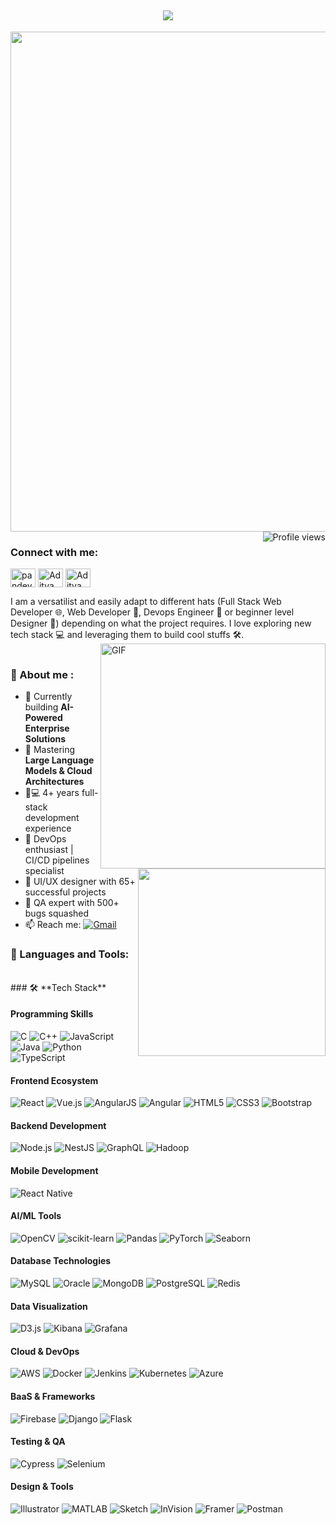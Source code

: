 <h2 align="center"> 
  <a href="https://git.io/typing-svg"><img src="https://readme-typing-svg.demolab.com?font=Fira+Code&size=30&duration=400&pause=1000&color=20C20E&center=true&vCenter=true&width=800&height=70&lines=%F0%9F%91%8B+Hey%2C+I'm+Aditya+Pandey;%F0%9F%9A%80+Full+Stack+Dev+%7C+AI%2FML+Enthusiast;%F0%9F%92%BB+Cloud-Native+Developer+%7C+DevOps+Engineer;%F0%9F%93%9D+UI%2FUX+Designer+%7C+QA+Specialist"></a>
</h2>

<div align="center">
  <img src="https://github.com/pandeyaditya0002/pandeyaditya0002/blob/main/banner.gif?raw=true" width="800">
</div>

<img align="right" src="https://komarev.com/ghpvc/?username=pandeyaditya0002&label=Profile+Views&color=0e75b6&style=flat" alt="Profile views" /> 

<h3 align="left">Connect with me:</h3>
<p align="left">
<a href="https://twitter.com/pandeyaditya225" target="blank"><img align="center" src="https://raw.githubusercontent.com/rahuldkjain/github-profile-readme-generator/master/src/images/icons/Social/twitter.svg" alt="pandeyaditya002" height="30" width="40" /></a>
<a href="https://www.linkedin.com/in/aditya-pandey-45159b205/" target="blank"><img align="center" src="https://raw.githubusercontent.com/rahuldkjain/github-profile-readme-generator/master/src/images/icons/Social/linked-in-alt.svg" alt="Aditya pandey" height="30" width="40" /></a>
<a href="https://www.instagram.com/pandeyaditya0721/?igsh=eDFtMHBnczUzYWY2" target="blank"><img align="center" src="https://raw.githubusercontent.com/rahuldkjain/github-profile-readme-generator/master/src/images/icons/Social/instagram.svg" alt="Aditya pandey" height="30" width="40" /></a>
</p>
I am a versatilist and easily adapt to different hats (Full Stack Web Developer 🌐, Web Developer 📱, Devops Engineer 🤖 or beginner level Designer 🎨) depending on what the project requires. I love exploring new tech stack 💻 and leveraging them to build cool stuffs 🛠️. 
<br/>
<img align="right" alt="GIF" src="https://raw.githubusercontent.com/rahul-jha98/rahul-jha98/main/techstack.gif" width="360px"/>
<br/>

<p align="left">
  <img src="https://github.com/pandeyaditya0002/pandeyaditya0002/blob/main/coding.gif?raw=true" width="300" align="right">


  ### 🔨 About me :
  - 🔭 Currently building **AI-Powered Enterprise Solutions**
  - 🌱 Mastering **Large Language Models & Cloud Architectures**
  - 👨💻 4+ years full-stack development experience
  - 🚀 DevOps enthusiast | CI/CD pipelines specialist
  - 🎨 UI/UX designer with 65+ successful projects
  - 🐛 QA expert with 500+ bugs squashed
  - 📫 Reach me: [![Gmail](https://img.shields.io/badge/-pandeyaditya225@gmail.com-D14836?style=flat&logo=gmail&logoColor=white)](mailto:pandeyaditya225@gmail.com)
</p>

### 🔨 Languages and Tools:
<br>
### 🛠️ **Tech Stack**

#### **Programming Skills**
![C](https://img.shields.io/badge/-C-A8B9CC?logo=c&logoColor=white&style=for-the-badge)
![C++](https://img.shields.io/badge/-C++-00599C?logo=c%2B%2B&logoColor=white&style=for-the-badge)
![JavaScript](https://img.shields.io/badge/-JavaScript-F7DF1E?logo=javascript&logoColor=black&style=for-the-badge)
![Java](https://img.shields.io/badge/-Java-007396?logo=java&logoColor=white&style=for-the-badge)
![Python](https://img.shields.io/badge/-Python-3776AB?logo=python&logoColor=white&style=for-the-badge)
![TypeScript](https://img.shields.io/badge/-TypeScript-3178C6?logo=typescript&logoColor=white&style=for-the-badge)

#### **Frontend Ecosystem**
![React](https://img.shields.io/badge/-React-61DAFB?logo=react&logoColor=black&style=for-the-badge)
![Vue.js](https://img.shields.io/badge/-Vue.js-4FC08D?logo=vue.js&logoColor=white&style=for-the-badge)
![AngularJS](https://img.shields.io/badge/-AngularJS-E23237?logo=angularjs&logoColor=white&style=for-the-badge)
![Angular](https://img.shields.io/badge/-Angular-DD0031?logo=angular&logoColor=white&style=for-the-badge)
![HTML5](https://img.shields.io/badge/-HTML5-E34F26?logo=html5&logoColor=white&style=for-the-badge)
![CSS3](https://img.shields.io/badge/-CSS3-1572B6?logo=css3&logoColor=white&style=for-the-badge)
![Bootstrap](https://img.shields.io/badge/-Bootstrap-7952B3?logo=bootstrap&logoColor=white&style=for-the-badge)

#### **Backend Development**
![Node.js](https://img.shields.io/badge/-Node.js-339933?logo=node.js&logoColor=white&style=for-the-badge)
![NestJS](https://img.shields.io/badge/-NestJS-E0234E?logo=nestjs&logoColor=white&style=for-the-badge)
![GraphQL](https://img.shields.io/badge/-GraphQL-E10098?logo=graphql&logoColor=white&style=for-the-badge)
![Hadoop](https://img.shields.io/badge/-Hadoop-66CCFF?logo=apache-hadoop&logoColor=black&style=for-the-badge)

#### **Mobile Development**
![React Native](https://img.shields.io/badge/-React_Native-61DAFB?logo=react&logoColor=black&style=for-the-badge)

#### **AI/ML Tools**
![OpenCV](https://img.shields.io/badge/-OpenCV-5C3EE8?logo=opencv&logoColor=white&style=for-the-badge)
![scikit-learn](https://img.shields.io/badge/-scikit_learn-F7931E?logo=scikit-learn&logoColor=white&style=for-the-badge)
![Pandas](https://img.shields.io/badge/-Pandas-150458?logo=pandas&logoColor=white&style=for-the-badge)
![PyTorch](https://img.shields.io/badge/-PyTorch-EE4C2C?logo=pytorch&logoColor=white&style=for-the-badge)
![Seaborn](https://img.shields.io/badge/-Seaborn-29BEB0?logo=seaborn&logoColor=white&style=for-the-badge)

#### **Database Technologies**
![MySQL](https://img.shields.io/badge/-MySQL-4479A1?logo=mysql&logoColor=white&style=for-the-badge)
![Oracle](https://img.shields.io/badge/-Oracle-F80000?logo=oracle&logoColor=white&style=for-the-badge)
![MongoDB](https://img.shields.io/badge/-MongoDB-47A248?logo=mongodb&logoColor=white&style=for-the-badge)
![PostgreSQL](https://img.shields.io/badge/-PostgreSQL-4169E1?logo=postgresql&logoColor=white&style=for-the-badge)
![Redis](https://img.shields.io/badge/-Redis-DC382D?logo=redis&logoColor=white&style=for-the-badge)

#### **Data Visualization**
![D3.js](https://img.shields.io/badge/-D3.js-F9A03C?logo=d3.js&logoColor=white&style=for-the-badge)
![Kibana](https://img.shields.io/badge/-Kibana-005571?logo=kibana&logoColor=white&style=for-the-badge)
![Grafana](https://img.shields.io/badge/-Grafana-F46800?logo=grafana&logoColor=white&style=for-the-badge)

#### **Cloud & DevOps**
![AWS](https://img.shields.io/badge/-AWS-232F3E?logo=amazon-aws&logoColor=white&style=for-the-badge)
![Docker](https://img.shields.io/badge/-Docker-2496ED?logo=docker&logoColor=white&style=for-the-badge)
![Jenkins](https://img.shields.io/badge/-Jenkins-D24939?logo=jenkins&logoColor=white&style=for-the-badge)
![Kubernetes](https://img.shields.io/badge/-Kubernetes-326CE5?logo=kubernetes&logoColor=white&style=for-the-badge)
![Azure](https://img.shields.io/badge/-Azure-0089D6?logo=microsoft-azure&logoColor=white&style=for-the-badge)

#### **BaaS & Frameworks**
![Firebase](https://img.shields.io/badge/-Firebase-FFCA28?logo=firebase&logoColor=black&style=for-the-badge)
![Django](https://img.shields.io/badge/-Django-092E20?logo=django&logoColor=white&style=for-the-badge)
![Flask](https://img.shields.io/badge/-Flask-000000?logo=flask&logoColor=white&style=for-the-badge)

#### **Testing & QA**
![Cypress](https://img.shields.io/badge/-Cypress-17202C?logo=cypress&logoColor=white&style=for-the-badge)
![Selenium](https://img.shields.io/badge/-Selenium-43B02A?logo=selenium&logoColor=white&style=for-the-badge)

#### **Design & Tools**
![Illustrator](https://img.shields.io/badge/-Illustrator-FF9A00?logo=adobe-illustrator&logoColor=white&style=for-the-badge)
![MATLAB](https://img.shields.io/badge/-MATLAB-0076A8?logo=mathworks&logoColor=white&style=for-the-badge)
![Sketch](https://img.shields.io/badge/-Sketch-F7B500?logo=sketch&logoColor=black&style=for-the-badge)
![InVision](https://img.shields.io/badge/-InVision-FF3366?logo=invision&logoColor=white&style=for-the-badge)
![Framer](https://img.shields.io/badge/-Framer-0055FF?logo=framer&logoColor=white&style=for-the-badge)
![Postman](https://img.shields.io/badge/-Postman-FF6C37?logo=postman&logoColor=white&style=for-the-badge)

<br>
